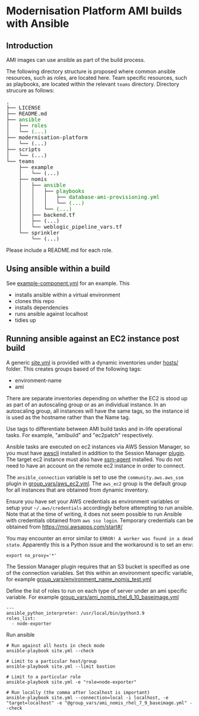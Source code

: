 # Modernisation Platform AMI builds with Ansible

## Introduction

AMI images can use ansible as part of the build process.

The following directory structure is proposed where common ansible resources,
such as roles, are located here. Team specific resources, such as playbooks,
are located within the relevant `teams` directory. Directory strucure as
follows:

<pre>
.
├── LICENSE
├── README.md
├── <span style="color:green">ansible</span>
│   ├── <span style="color:green">roles</span>
│   └── <span style="color:green">(...)</span>
├── modernisation-platform
│   └── (...)
├── scripts
│   └── (...)
└── teams
    ├── example
    │   └── (...)
    ├── nomis
    │   ├── <span style="color:green">ansible</span>
    │   │   ├── <span style="color:green">playbooks</span>
    │   │   │   ├── <span style="color:green">database-ami-provisioning.yml</span>
    │   │   │   └── <span style="color:green">(...)</span>
    │   │   └── <span style="color:green">(...)</span>
    │   ├── backend.tf
    │   ├── (...)
    │   └── weblogic_pipeline_vars.tf
    └── sprinkler
        └── (...)
</pre>

Please include a README.md for each role.

## Using ansible within a build

See [example-component.yml](/teams/nomis/components/ansible.yml.tftpl)
for an example. This

- installs ansible within a virtual environment
- clones this repo
- installs dependencies
- runs ansible against localhost
- tidies up

## Running ansible against an EC2 instance post build

A generic [site.yml](/ansible/site.yml) is provided with a dynamic inventories
under [hosts/](/ansible/hosts/) folder. This creates groups based of the following
tags:

- environment-name
- ami

There are separate inventories depending on whether the EC2 is stood up
as part of an autoscaling group or as an individual instance. In an autoscaling
group, all instances will have the same tags, so the instance id is used as the
hostname rather than the Name tag.

Use tags to differentiate between AMI build tasks and in-life operational
tasks. For example, "amibuild" and "ec2patch" respectively.

Ansible tasks are executed on ec2 instances via AWS Session Manager, so you must have [awscli](https://docs.aws.amazon.com/cli/latest/userguide/install-cliv2-mac.html#cliv2-mac-install-cmd) installed in addition to the Session Manager [plugin](https://docs.aws.amazon.com/systems-manager/latest/userguide/session-manager-working-with-install-plugin.html#install-plugin-macos-signed). The target ec2 instance must also have [ssm-agent](https://docs.aws.amazon.com/systems-manager/latest/userguide/ssm-agent.html) installed. You do not need to have an account on the remote ec2 instance in order to connect.

The `ansible_connection` variable is set to use the `community.aws.aws_ssm` plugin in [group_vars/aws_ec2.yml](/ansible/group_vars/aws_ec2.yml). The `aws_ec2` group is the default group for all instances that are obtained from dynamic inventory.

Ensure you have set your AWS credentials as environment variables or setup your `~/.aws/credentials` accordingly before attempting to run ansible. Note that at the time of writing, it does not seem possible to run Ansible with credentials obtained from `aws sso login`. Temporary credentials can be obtained from https://moj.awsapps.com/start#/

You may encounter an error similar to `ERROR! A worker was found in a dead state`. Apparently this is a Python issue and the workaround is to set an env:

```
export no_proxy='*'
```

The Session Manager plugin requires that an S3 bucket is specified as one of the connection variables. Set this within an environment specific variable, for example [group_vars/environment_name_nomis_test.yml](/ansible/group_vars/environment_name_nomis_test.yml)

Define the list of roles to run on each type of server under an ami specific variable. For example [group_vars/ami_nomis_rhel_6_10_baseimage.yml](/ansible/group_vars/ami_nomis_rhel_6_10_baseimage.yml)

```
---
ansible_python_interpreter: /usr/local/bin/python3.9
roles_list:
  - node-exporter
```

Run ansible

```
# Run against all hosts in check mode
ansible-playbook site.yml --check

# Limit to a particular host/group
ansible-playbook site.yml --limit bastion

# Limit to a particular role
ansible-playbook site.yml -e "role=node-exporter"

# Run locally (the comma after localhost is important)
ansible-playbook site.yml --connection=local -i localhost, -e "target=localhost" -e "@group_vars/ami_nomis_rhel_7_9_baseimage.yml" --check
```
